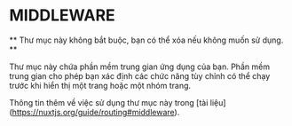 # MIDDLEWARE

** Thư mục này không bắt buộc, bạn có thể xóa nếu không muốn sử dụng. **

Thư mục này chứa phần mềm trung gian ứng dụng của bạn.
Phần mềm trung gian cho phép bạn xác định các chức năng tùy chỉnh có thể chạy trước khi hiển thị một trang hoặc một nhóm trang.

Thông tin thêm về việc sử dụng thư mục này trong [tài liệu] (https://nuxtjs.org/guide/routing#middleware).
